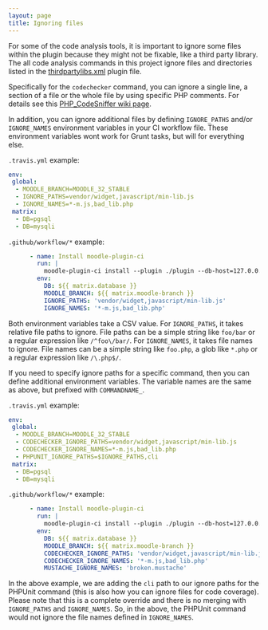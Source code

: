 ```yaml
---
layout: page
title: Ignoring files
---
```


For some of the code analysis tools, it is important to ignore some files within the plugin because they might not be
fixable, like a third party library.  The all code analysis commands in this project ignore files and directories
listed in the [thirdpartylibs.xml](https://docs.moodle.org/dev/Plugin_files#thirdpartylibs.xml) plugin file.

Specifically for the `codechecker` command, you can ignore a single line, a section of a file or the whole file by
using specific PHP comments.  For details see this
[PHP_CodeSniffer wiki page](https://github.com/squizlabs/PHP_CodeSniffer/wiki/Advanced-Usage).

In addition, you can ignore additional files by defining `IGNORE_PATHS` and/or `IGNORE_NAMES` environment variables
in your CI workflow file.  These environment variables wont work for Grunt tasks, but will for everything else.

`.travis.yml` example:

```yaml
env:
 global:
  - MOODLE_BRANCH=MOODLE_32_STABLE
  - IGNORE_PATHS=vendor/widget,javascript/min-lib.js
  - IGNORE_NAMES=*-m.js,bad_lib.php
 matrix:
  - DB=pgsql
  - DB=mysqli
```

`.github/workflow/*` example:

```yaml
      - name: Install moodle-plugin-ci
        run: |
          moodle-plugin-ci install --plugin ./plugin --db-host=127.0.0.1
        env:
          DB: ${{ matrix.database }}
          MOODLE_BRANCH: ${{ matrix.moodle-branch }}
          IGNORE_PATHS: 'vendor/widget,javascript/min-lib.js'
          IGNORE_NAMES: '*-m.js,bad_lib.php'
```

Both environment variables take a CSV value.  For `IGNORE_PATHS`, it takes relative file paths to ignore.  File paths
can be a simple string like `foo/bar` or a regular expression like `/^foo\/bar/`.  For `IGNORE_NAMES`, it takes
file names to ignore.  File names can be a simple string like `foo.php`, a glob like `*.php` or a regular expression
like `/\.php$/`.

If you need to specify ignore paths for a specific command, then you can define additional environment variables.  The
variable names are the same as above, but prefixed with `COMMANDNAME_`.

`.travis.yml` example:

```yaml
env:
 global:
  - MOODLE_BRANCH=MOODLE_32_STABLE
  - CODECHECKER_IGNORE_PATHS=vendor/widget,javascript/min-lib.js
  - CODECHECKER_IGNORE_NAMES=*-m.js,bad_lib.php
  - PHPUNIT_IGNORE_PATHS=$IGNORE_PATHS,cli
 matrix:
  - DB=pgsql
  - DB=mysqli
```

`.github/workflow/*` example:

```yaml
      - name: Install moodle-plugin-ci
        run: |
          moodle-plugin-ci install --plugin ./plugin --db-host=127.0.0.1
        env:
          DB: ${{ matrix.database }}
          MOODLE_BRANCH: ${{ matrix.moodle-branch }}
          CODECHECKER_IGNORE_PATHS: 'vendor/widget,javascript/min-lib.js'
          CODECHECKER_IGNORE_NAMES: '*-m.js,bad_lib.php'
          MUSTACHE_IGNORE_NAMES: 'broken.mustache'
```

In the above example, we are adding the `cli` path to our ignore paths for the PHPUnit command (this is also how you
can ignore files for code coverage).  Please note that this is a complete override and there is no merging with
`IGNORE_PATHS` and `IGNORE_NAMES`.  So, in the above, the PHPUnit command would not ignore the file names
defined in `IGNORE_NAMES`.
